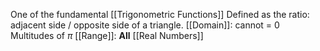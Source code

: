 One of the fundamental [[Trigonometric Functions]]
Defined as the ratio: adjacent side / opposite side of a triangle.
[[Domain]]: cannot = 0 Multitudes of $\pi$
[[Range]]: **All** [[Real Numbers]]